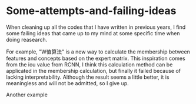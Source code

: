 # Some-attempts-and-failing-ideas
When cleaning up all the codes that I have written in previous years, I find some failing ideas that came up to my mind at some specific time when doing reasearch.

For example, "W值算法" is a new way to calculate the membership between features and concepts based on the expert matrix. This inspiration comes from the iou value from RCNN, I think this calculation method can be applicated in the membership calculation, but finally it failed because of lacking interpretability. Although the result seems a little better, it is meaningless and will not be admitted, so I give up.

Another example
